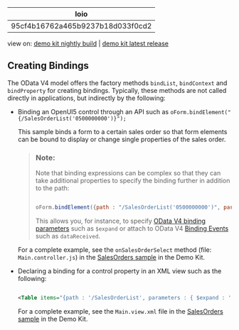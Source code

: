 <!-- loio95cf4b16762a465b9237b18d033f0cd2 -->

| loio |
| -----|
| 95cf4b16762a465b9237b18d033f0cd2 |

<div id="loio">

view on: [demo kit nightly build](https://openui5nightly.hana.ondemand.com/topic/95cf4b16762a465b9237b18d033f0cd2) | [demo kit latest release](https://sdk.openui5.org/topic/95cf4b16762a465b9237b18d033f0cd2)</div>

## Creating Bindings

The OData V4 model offers the factory methods `bindList`, `bindContext` and `bindProperty` for creating bindings. Typically, these methods are not called directly in applications, but indirectly by the following:

-   Binding an OpenUI5 control through an API such as `oForm.bindElement("{/SalesOrderList('0500000000')}");`

    This sample binds a form to a certain sales order so that form elements can be bound to display or change single properties of the sales order.

    > ### Note:  
    > Note that binding expressions can be complex so that they can take additional properties to specify the binding further in addition to the path:
    > 
    > ```js
    > 
    > oForm.bindElement({path : "/SalesOrderList('0500000000')", parameters : {$expand : "SO_2_SOITEM", ...}, events : {dataReceived : '.onDataEvents', ...}});
    > ```
    > 
    > This allows you, for instance, to specify [OData V4 binding parameters](Parameters_1ab4f62.md) such as `$expand` or attach to OData V4 [Binding Events](Binding_Events_1a010d3.md) such as `dataReceived`.

    For a complete example, see the `onSalesOrderSelect` method \(file: `Main.controller.js`\) in the [SalesOrders sample](https://sdk.openui5.org/sample/sap.ui.core.sample.odata.v4.SalesOrders/preview) in the Demo Kit.

-   Declaring a binding for a control property in an XML view such as the following:

    ```xml
    
    <Table items="{path : '/SalesOrderList', parameters : { $expand : 'SO_2_BP', $filter : 'BuyerName ge \'M\'', ...}, events : {dataReceived : '.onDataEvents', ... } }">
    ```

    For a complete example, see the `Main.view.xml` file in the [SalesOrders sample](https://sdk.openui5.org/sample/sap.ui.core.sample.odata.v4.SalesOrders/preview) in the Demo Kit.


